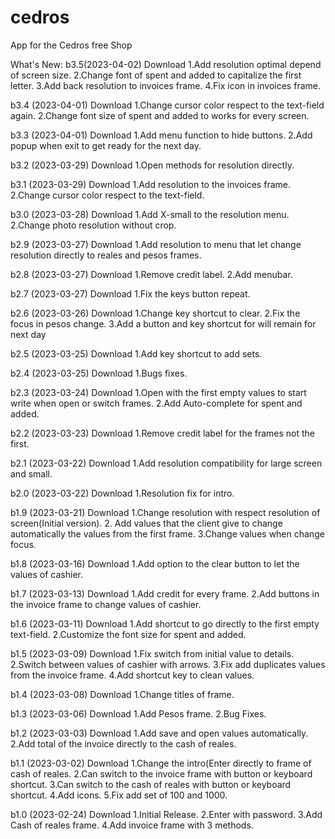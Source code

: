 # cedros
App for the Cedros free Shop

What's New:
b3.5(2023-04-02) Download 
1.Add resolution optimal depend of screen size.
2.Change font of spent and added to capitalize the first letter.
3.Add back resolution to invoices frame.
4.Fix icon in invoices frame.

b3.4 (2023-04-01) Download 
1.Change cursor color respect to the text-field again.
2.Change font size of spent and added to works for every screen.

b3.3 (2023-04-01) Download 
1.Add menu function to hide buttons.
2.Add popup when exit to get ready for the next day.

b3.2 (2023-03-29) Download 
1.Open methods for resolution directly.

b3.1 (2023-03-29) Download 
1.Add resolution to the invoices frame.
2.Change cursor color respect to the text-field.

b3.0 (2023-03-28) Download 
1.Add X-small to the resolution menu.
2.Change photo resolution without crop.

b2.9 (2023-03-27) Download 
1.Add resolution to menu that let change resolution directly to reales and pesos frames.

b2.8 (2023-03-27) Download 
1.Remove credit label.
2.Add menubar.

b2.7 (2023-03-27) Download 
1.Fix the keys button repeat.


b2.6 (2023-03-26) Download 
1.Change key shortcut to clear.
2.Fix the focus in pesos change.
3.Add a button and key shortcut for will remain for next day

b2.5 (2023-03-25) Download 
1.Add key shortcut to add sets.

b2.4 (2023-03-25) Download 
1.Bugs fixes.

b2.3 (2023-03-24) Download 
1.Open with the first empty values to start write when open or switch frames.
2.Add Auto-complete for spent and added.

b2.2 (2023-03-23) Download 
1.Remove credit label for the frames not the first.

b2.1 (2023-03-22) Download 
1.Add resolution compatibility for large screen and small.

b2.0 (2023-03-22) Download 
1.Resolution fix for intro.

b1.9 (2023-03-21) Download 
1.Change resolution with respect resolution of screen(Initial version).
2. Add values that the client give to change automatically the values from the first frame.
3.Change values when change focus.

b1.8 (2023-03-16) Download 
1.Add option to the clear button to let the values of cashier.

b1.7 (2023-03-13) Download 
1.Add credit for every frame.
2.Add buttons in the invoice frame to change values of cashier.

b1.6 (2023-03-11) Download 
1.Add shortcut to go directly to the first empty text-field.
2.Customize the font size for spent and added.

b1.5 (2023-03-09) Download 
1.Fix switch from initial value to details.
2.Switch between values of cashier with arrows.
3.Fix add duplicates values from the invoice frame.
4.Add shortcut key to clean values.

b1.4 (2023-03-08) Download 
1.Change titles of frame.

b1.3 (2023-03-06) Download 
1.Add Pesos frame.
2.Bug Fixes.

b1.2 (2023-03-03) Download 
1.Add save and open values automatically.
2.Add total of the invoice directly to the cash of reales.

b1.1 (2023-03-02) Download 
1.Change the intro(Enter directly to frame of cash of reales.
2.Can switch to the invoice frame with button or keyboard shortcut.
3.Can switch to the cash of reales with button or keyboard shortcut.
4.Add icons.
5.Fix add set of 100 and 1000.

b1.0 (2023-02-24) Download 
1.Initial Release.
2.Enter with password.
3.Add Cash of reales frame.
4.Add invoice frame with 3 methods.

